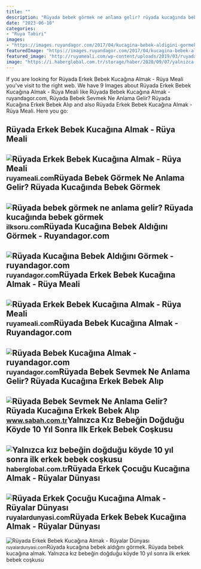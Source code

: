 ```yaml
---
title: ""
description: "Rüyada bebek görmek ne anlama gelir? rüyada kucağında bebek görmek"
date: "2023-06-10"
categories:
- "Ruya Tabiri"
images:
- "https://images.ruyandagor.com/2017/04/kucagina-bebek-aldigini-gormek-0335.jpg"
featuredImage: "https://images.ruyandagor.com/2017/04/kucagina-bebek-aldigini-gormek-0335.jpg"
featured_image: "http://ruyameali.com/wp-content/uploads/2019/03/ruyada-erkek-bebek-kucagina-almak-810x456.jpg"
image: "https://i.haberglobal.com.tr/storage/haber/2020/09/07/yalnizca-kiz-bebegin-dogdugu-koyde-10-yil-sonra-ilk-erkek-bebek-coskusu_1599470467.jpg"
---
```


If you are looking for Rüyada Erkek Bebek Kucağına Almak - Rüya Meali you've visit to the right web. We have 9 Images about Rüyada Erkek Bebek Kucağına Almak - Rüya Meali like Rüyada Bebek Kucağına Almak - ruyandagor.com, Rüyada Bebek Sevmek Ne Anlama Gelir? Rüyada Kucağına Erkek Bebek Alıp and also Rüyada Erkek Bebek Kucağına Almak - Rüya Meali. Here you go:

Rüyada Erkek Bebek Kucağına Almak - Rüya Meali
----------------------------------------------

 ![Rüyada Erkek Bebek Kucağına Almak - Rüya Meali](http://ruyameali.com/wp-content/uploads/2019/03/ruyada-erkek-bebek-kucagina-almak-810x456.jpg) <small>ruyameali.com</small>Rüyada Bebek Görmek Ne Anlama Gelir? Rüyada Kucağında Bebek Görmek
------------------------------------------------------------------

 ![Rüyada bebek görmek ne anlama gelir? Rüyada kucağında bebek görmek](https://ilksoru.com/wp-content/uploads/ruyada-bebek-gormek-nedir-ruyada-bebegi-kucagina-almak-nedir-768x432.jpg) <small>ilksoru.com</small>Rüyada Kucağına Bebek Aldığını Görmek - Ruyandagor.com
------------------------------------------------------

 ![Rüyada Kucağına Bebek Aldığını Görmek - ruyandagor.com](https://images.ruyandagor.com/2017/04/kucagina-bebek-aldigini-gormek-0335.jpg) <small>ruyandagor.com</small>Rüyada Erkek Bebek Kucağına Almak - Rüya Meali
----------------------------------------------

 ![Rüyada Erkek Bebek Kucağına Almak - Rüya Meali](http://ruyameali.com/wp-content/uploads/2019/03/ruyada-erkek-bebek-kucagina-sarılarak-almak-1024x576.jpg) <small>ruyameali.com</small>Rüyada Bebek Kucağına Almak - Ruyandagor.com
--------------------------------------------

 ![Rüyada Bebek Kucağına Almak - ruyandagor.com](https://images.ruyandagor.com/2017/04/bebek-kucagina-almak-1448.jpg) <small>ruyandagor.com</small>Rüyada Bebek Sevmek Ne Anlama Gelir? Rüyada Kucağına Erkek Bebek Alıp
---------------------------------------------------------------------

 ![Rüyada Bebek Sevmek Ne Anlama Gelir? Rüyada Kucağına Erkek Bebek Alıp](https://iasbh.tmgrup.com.tr/39613a/752/395/0/101/724/481?u=https://isbh.tmgrup.com.tr/sbh/2021/09/21/ruyada-erkek-bebek-sevmek-ne-anlama-gelir-ruyada-kucagina-erkek-bebek-alip-sevmek-ne-demek-1632221145508.jpg) <small>www.sabah.com.tr</small>Yalnızca Kız Bebeğin Doğduğu Köyde 10 Yıl Sonra Ilk Erkek Bebek Coşkusu
-----------------------------------------------------------------------

 ![Yalnızca kız bebeğin doğduğu köyde 10 yıl sonra ilk erkek bebek coşkusu](https://i.haberglobal.com.tr/storage/haber/2020/09/07/yalnizca-kiz-bebegin-dogdugu-koyde-10-yil-sonra-ilk-erkek-bebek-coskusu_1599470467.jpg) <small>haberglobal.com.tr</small>Rüyada Erkek Çocuğu Kucağına Almak - Rüyalar Dünyası
----------------------------------------------------

 ![Rüyada Erkek Çocuğu Kucağına Almak - Rüyalar Dünyası](http://ruyalardunyasi.com/wp-content/uploads/2019/06/ruyada-erkek-cocugu-severek-kucagina-almak-1024x682.jpg) <small>ruyalardunyasi.com</small>Rüyada Erkek Bebek Kucağına Almak - Rüyalar Dünyası
---------------------------------------------------

 ![Rüyada Erkek Bebek Kucağına Almak - Rüyalar Dünyası](http://ruyalardunyasi.com/wp-content/uploads/2019/07/ruyada-erkek-bebek-kucagina-almak.jpg) <small>ruyalardunyasi.com</small>Rüyada kucağına bebek aldığını görmek. Rüyada bebek kucağına almak. Yalnızca kız bebeğin doğduğu köyde 10 yıl sonra ilk erkek bebek coşkusu
